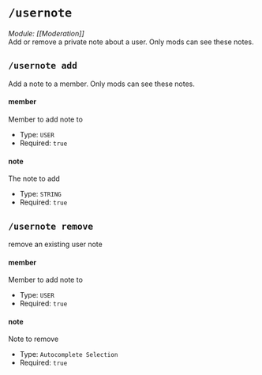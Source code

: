 # `/usernote`
*Module: [[Moderation]]*<br>
Add or remove a private note about a user. Only mods can see these notes.
## `/usernote add`
Add a note to a member. Only mods can see these notes.
#### member
Member to add note to
- Type: `USER`
- Required: `true`
#### note
The note to add
- Type: `STRING`
- Required: `true`
## `/usernote remove`
remove an existing user note
#### member
Member to add note to
- Type: `USER`
- Required: `true`
#### note
Note to remove
- Type: `Autocomplete Selection`
- Required: `true`